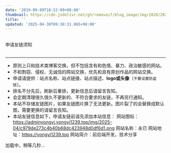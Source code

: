```yaml
---
date: '2019-09-09T18:52:09+08:00'
thumbnail: https://cdn.jsdelivr.net/gh/removeif/blog_image/img/2020/20201030170457.png
title: ''
updated: '2025-04-30T09:30:31.065+08:00'
---
```

<div class="friend-title-item"><br>申请友链须知<br><br><hr></div>

- 原则上只和技术类博客交换，但不包括含有和色情、暴力、政治敏感的网站。
- 不和剽窃、侵权、无诚信的网站交换，优先和具有原创作品的网站交换。
- 申请请提供：站点名称、站点链接、站点描述、**logo或头像**（`不要设置防盗链`）。
- 排名不分先后，刷新后重排，更新信息后请留言告知。
- 会定期清理很久很久不更新的、不符合要求的友链，不再另行通知。
- 本站不存储友链图片，如果友链图片换了无法更新。图片裂了的会替换成默认图，需要更换的请留言告知。
- 本站友链信息如下，申请友链前请先添加本站信息：
  网站图标：https://adminyongyi.yongyi1239.top/img/2025-04/c979de273c4b40b68dc423948d0df6d1.png
  网站名称：永已
  网站地址：https://yongyi1239.top
  网站简介：前后端开发，技术分享

<script type="text/javascript" defer src="/js/friend.js"></script>

<div class="links-content">加载中，稍等几秒...</div>

